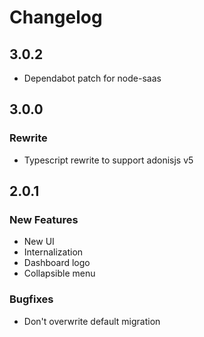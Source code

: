 # Changelog
## 3.0.2
- Dependabot patch for node-saas
## 3.0.0
### Rewrite
- Typescript rewrite to support adonisjs v5

## 2.0.1
### New Features
- New UI
- Internalization
- Dashboard logo
- Collapsible menu

### Bugfixes
- Don't overwrite default migration
